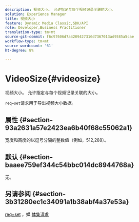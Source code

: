 ```yaml
---
description: 视频大小。 允许指定与每个视频记录关联的大小。
solution: Experience Manager
title: 视频大小
feature: Dynamic Media Classic,SDK/API
role: Developer,Business Practitioner
translation-type: tm+mt
source-git-commit: f6c97606d7a4209427316d7367013ad9585a5cae
workflow-type: tm+mt
source-wordcount: '61'
ht-degree: 8%

---
```



# VideoSize{#videosize}

视频大小。 允许指定与每个视频记录关联的大小。

`req=set`请求用于导出视频大小数据。

## 属性 {#section-93a2631a57e2423ea6b40f68c55062a1}

宽度和高度的以逗号分隔的整数值（例如，512,288）。

## 默认 {#section-baaee759ef344c54bbc014dc8944768a}

无。

## 另请参阅 {#section-3b31280ec1c34091a1b38abf4a37e53a}

[req=set](/help/aem-is-ir-api/is-api/http-ref/image-serving-api-ref/c-http-protocol-reference/c-command-reference/r-req/r-set.md) ，媒 [体集请求](/help/aem-is-ir-api/is-api/http-ref/image-serving-api-ref/c-http-protocol-reference/c-syntax-and-features/r-media-set-requests.md)
